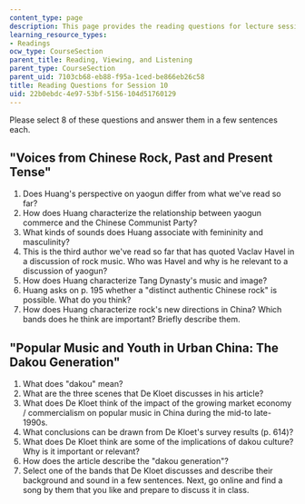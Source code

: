 ```yaml
---
content_type: page
description: This page provides the reading questions for lecture session 10.
learning_resource_types:
- Readings
ocw_type: CourseSection
parent_title: Reading, Viewing, and Listening
parent_type: CourseSection
parent_uid: 7103cb68-eb88-f95a-1ced-be866eb26c58
title: Reading Questions for Session 10
uid: 22b0ebdc-4e97-53bf-5156-104d51760129
---
```


Please select 8 of these questions and answer them in a few sentences each.

"Voices from Chinese Rock, Past and Present Tense"
--------------------------------------------------

1.  Does Huang's perspective on yaogun differ from what we've read so far?
2.  How does Huang characterize the relationship between yaogun commerce and the Chinese Communist Party?
3.  What kinds of sounds does Huang associate with femininity and masculinity?
4.  This is the third author we've read so far that has quoted Vaclav Havel in a discussion of rock music. Who was Havel and why is he relevant to a discussion of yaogun?
5.  How does Huang characterize Tang Dynasty's music and image?
6.  Huang asks on p. 195 whether a "distinct authentic Chinese rock" is possible. What do you think?
7.  How does Huang characterize rock's new directions in China? Which bands does he think are important? Briefly describe them.

"Popular Music and Youth in Urban China: The Dakou Generation"
--------------------------------------------------------------

1.  What does "dakou" mean?
2.  What are the three scenes that De Kloet discusses in his article?
3.  What does De Kloet think of the impact of the growing market economy / commercialism on popular music in China during the mid-to late-1990s.
4.  What conclusions can be drawn from De Kloet's survey results (p. 614)?
5.  What does De Kloet think are some of the implications of dakou culture? Why is it important or relevant?
6.  How does the article describe the "dakou generation"?
7.  Select one of the bands that De Kloet discusses and describe their background and sound in a few sentences. Next, go online and find a song by them that you like and prepare to discuss it in class.